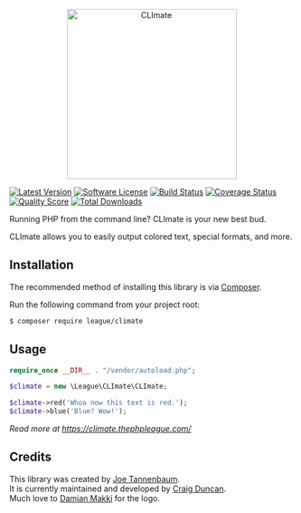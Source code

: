 <p align="center"><img src="http://climate.thephpleague.com/img/CLImate_Blink.gif" width="300" alt="CLImate" /></p>

[![Latest Version](https://img.shields.io/github/tag/thephpleague/climate.svg?style=flat&label=release)](https://github.com/thephpleague/climate/tags)
[![Software License](https://img.shields.io/badge/license-MIT-brightgreen.svg?style=flat)](LICENSE.md)
[![Build Status](https://img.shields.io/travis/thephpleague/climate/master.svg?style=flat)](https://travis-ci.org/thephpleague/climate)
[![Coverage Status](https://img.shields.io/scrutinizer/coverage/g/thephpleague/climate.svg?style=flat)](https://scrutinizer-ci.com/g/thephpleague/climate/code-structure)
[![Quality Score](https://img.shields.io/scrutinizer/g/thephpleague/climate.svg?style=flat)](https://scrutinizer-ci.com/g/thephpleague/climate)
[![Total Downloads](https://img.shields.io/packagist/dt/league/climate.svg?style=flat)](https://packagist.org/packages/league/climate)

Running PHP from the command line? CLImate is your new best bud.

CLImate allows you to easily output colored text, special formats, and more.


## Installation

The recommended method of installing this library is via [Composer](https://getcomposer.org/).

Run the following command from your project root:

```bash
$ composer require league/climate
```


## Usage

```php
require_once __DIR__ . "/vendor/autoload.php";

$climate = new \League\CLImate\CLImate;

$climate->red('Whoa now this text is red.');
$climate->blue('Blue? Wow!');
```

_Read more at https://climate.thephpleague.com/_  


## Credits

This library was created by [Joe Tannenbaum](https://joe.codes/).  
It is currently maintained and developed by [Craig Duncan](https://twitter.com/duncan3dc).  
Much love to [Damian Makki](https://dribbble.com/damianmakki) for the logo.    
